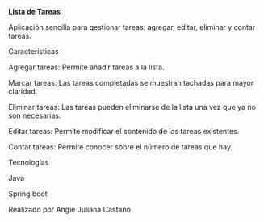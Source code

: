 **Lista de Tareas**

Aplicación sencilla para gestionar tareas: agregar, editar, eliminar y contar tareas.


Características

Agregar tareas: Permite añadir tareas a la lista.

Marcar tareas: Las tareas completadas se muestran tachadas para mayor claridad.

Eliminar tareas: Las tareas pueden eliminarse de la lista una vez que ya no son necesarias.

Editar tareas: Permite modificar el contenido de las tareas existentes.

Contar tareas: Permite conocer sobre el número de tareas que hay.


Tecnologías

Java

Spring boot


Realizado por Angie Juliana Castaño 
